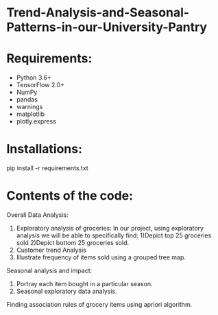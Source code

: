 # Trend-Analysis-and-Seasonal-Patterns-in-our-University-Pantry

# Requirements:

- Python 3.6+
- TensorFlow 2.0+
- NumPy
- pandas
- warnings
- matplotlib
- plotly.express

# Installations:

pip install -r requirements.txt

# Contents of the code: 

Overall Data Analysis:
1.  Exploratory analysis of groceries:  In our project, using exploratory analysis we will be able to specifically find:
      1)Depict top 25 groceries sold
      2)Depict bottom 25 groceries sold.
2.  Customer trend Analysis
3.  Illustrate frequency of items sold using a grouped tree map.
   
Seasonal analysis and impact:
1.  Portray each item bought in a particular season. 	
2.  Seasonal exploratory data analysis.
     
Finding association rules of grocery items using apriori algorithm.


